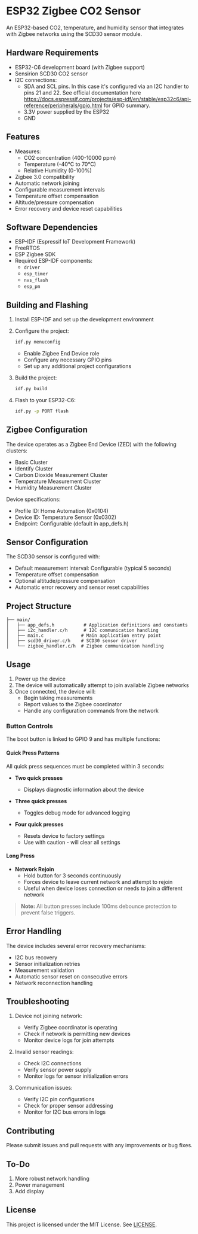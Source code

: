 # ESP32 Zigbee CO2 Sensor

An ESP32-based CO2, temperature, and humidity sensor that integrates with Zigbee networks using the SCD30 sensor module.

## Hardware Requirements

- ESP32-C6 development board (with Zigbee support)
- Sensirion SCD30 CO2 sensor
- I2C connections:
  - SDA and SCL pins. In this case it's configured via an I2C handler to pins 21 and 22. See official documentation here https://docs.espressif.com/projects/esp-idf/en/stable/esp32c6/api-reference/peripherals/gpio.html for GPIO summary. 
  - 3.3V power supplied by the ESP32
  - GND 

## Features

- Measures:
  - CO2 concentration (400-10000 ppm)
  - Temperature (-40°C to 70°C)
  - Relative Humidity (0-100%)
- Zigbee 3.0 compatibility
- Automatic network joining
- Configurable measurement intervals
- Temperature offset compensation
- Altitude/pressure compensation
- Error recovery and device reset capabilities

## Software Dependencies

- ESP-IDF (Espressif IoT Development Framework)
- FreeRTOS
- ESP Zigbee SDK
- Required ESP-IDF components:
  - `driver`
  - `esp_timer`
  - `nvs_flash`
  - `esp_pm`

## Building and Flashing

1. Install ESP-IDF and set up the development environment
2. Configure the project:
   ```bash
   idf.py menuconfig
   ```
   - Enable Zigbee End Device role
   - Configure any necessary GPIO pins
   - Set up any additional project configurations

3. Build the project:
   ```bash
   idf.py build
   ```

4. Flash to your ESP32-C6:
   ```bash
   idf.py -p PORT flash
   ```

## Zigbee Configuration

The device operates as a Zigbee End Device (ZED) with the following clusters:
- Basic Cluster
- Identify Cluster
- Carbon Dioxide Measurement Cluster
- Temperature Measurement Cluster
- Humidity Measurement Cluster

Device specifications:
- Profile ID: Home Automation (0x0104)
- Device ID: Temperature Sensor (0x0302)
- Endpoint: Configurable (default in app_defs.h)

## Sensor Configuration

The SCD30 sensor is configured with:
- Default measurement interval: Configurable (typical 5 seconds)
- Temperature offset compensation
- Optional altitude/pressure compensation
- Automatic error recovery and sensor reset capabilities

## Project Structure

```
├── main/
│   ├── app_defs.h           # Application definitions and constants
│   ├── i2c_handler.c/h      # I2C communication handling
│   ├── main.c              # Main application entry point
│   ├── scd30_driver.c/h    # SCD30 sensor driver
│   └── zigbee_handler.c/h  # Zigbee communication handling
```

## Usage

1. Power up the device
2. The device will automatically attempt to join available Zigbee networks
3. Once connected, the device will:
   - Begin taking measurements
   - Report values to the Zigbee coordinator
   - Handle any configuration commands from the network
### Button Controls

The boot button is linked to GPIO 9 and has multiple functions:

#### Quick Press Patterns
All quick press sequences must be completed within 3 seconds:

* **Two quick presses**
  * Displays diagnostic information about the device

* **Three quick presses**
  * Toggles debug mode for advanced logging

* **Four quick presses**
  * Resets device to factory settings
  * Use with caution - will clear all settings

#### Long Press
* **Network Rejoin**
  * Hold button for 3 seconds continuously
  * Forces device to leave current network and attempt to rejoin
  * Useful when device loses connection or needs to join a different network

> **Note:** All button presses include 100ms debounce protection to prevent false triggers.


## Error Handling

The device includes several error recovery mechanisms:
- I2C bus recovery
- Sensor initialization retries
- Measurement validation
- Automatic sensor reset on consecutive errors
- Network reconnection handling

## Troubleshooting

1. Device not joining network:
   - Verify Zigbee coordinator is operating
   - Check if network is permitting new devices
   - Monitor device logs for join attempts

2. Invalid sensor readings:
   - Check I2C connections
   - Verify sensor power supply
   - Monitor logs for sensor initialization errors

3. Communication issues:
   - Verify I2C pin configurations
   - Check for proper sensor addressing
   - Monitor for I2C bus errors in logs

## Contributing

Please submit issues and pull requests with any improvements or bug fixes.

## To-Do

1. More robust network handling
2. Power management
3. Add display

## License
This project is licensed under the MIT License. See [LICENSE](LICENSE).
